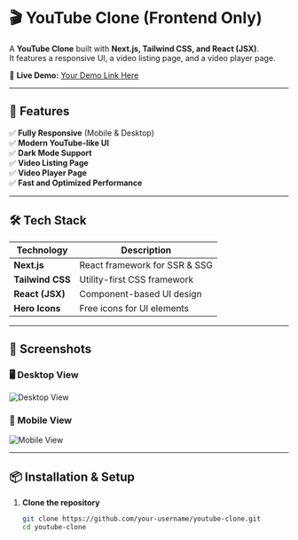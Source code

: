 # 🎬 YouTube Clone (Frontend Only)

A **YouTube Clone** built with **Next.js, Tailwind CSS, and React (JSX)**.  
It features a responsive UI, a video listing page, and a video player page.

🚀 **Live Demo:** [Your Demo Link Here](#)  

---

## 📌 Features

✅ **Fully Responsive** (Mobile & Desktop)  
✅ **Modern YouTube-like UI**  
✅ **Dark Mode Support**  
✅ **Video Listing Page**  
✅ **Video Player Page**  
✅ **Fast and Optimized Performance**  

---

## 🛠️ Tech Stack

| Technology    | Description                          |
|--------------|----------------------------------|
| **Next.js**  | React framework for SSR & SSG  |
| **Tailwind CSS** | Utility-first CSS framework |
| **React (JSX)** | Component-based UI design  |
| **Hero Icons** | Free icons for UI elements |

---

## 📸 Screenshots

### 🖥️ Desktop View  
![Desktop View](https://via.placeholder.com/1000x500.png?text=YouTube+Clone+Desktop+View)

### 📱 Mobile View  
![Mobile View](https://via.placeholder.com/500x1000.png?text=YouTube+Clone+Mobile+View)

---

## 📦 Installation & Setup

1. **Clone the repository**  
   ```sh
   git clone https://github.com/your-username/youtube-clone.git
   cd youtube-clone
